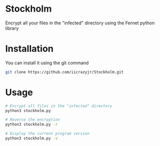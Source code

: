 # Stockholm
Encrypt all your files in the "infected" directory using the Fernet python library

# Installation
You can install it using the git command
```bash
git clone https://github.com/iicrazyjr/Stockholm.git
```

# Usage
```bash
# Encrypt all files in the "infected" directory
python3 stockholm.py

# Reverse the encryption
python3 stockholm.py -r

# Display the current program version
python3 stockholm.py -v
```
